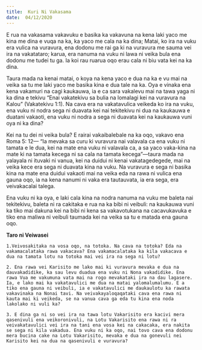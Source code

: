 ```yaml
---
title:  Kuri Ni Vakasama
date:  04/12/2020
---
```


E rua na vakasama vakavuku e basika ka vakavuna na kena laki yaco me kina me dina e vuqa na ka, ka yaco me cala na ka dina; Matai, ko ira na vuku era vulica na vuravura, ena dodonu me rai ga ki na vuravura me sauma vei ira na vakatataro; karua, era nanuma na vuku ni lawa ni veika bula ena dodonu me tudei tu ga. Ia koi rau ruarua oqo erau cala ni biu vata kei na ka dina.

Taura mada na kenai matai, o koya na kena yaco e dua na ka e vu mai na veika sa tu me laki yaco me basika kina e dua tale na ka. Oya e vinaka ena kena vakamuri na cagi kaukauwa, ia e ca sara vakalevu mai na tawa yaga ni ka dina e tekivu “Enai vakatekivu sa bulia na lomalagi kei na vuravura na Kalou” (Vakatekivu 1:1). Na cava era na vakatavulica veikeda ko ira na vuku, ena vuku ni nodra sega ni duavata kei nai tekitekivu ni dua na kaukauwa e duatani vakaoti, ena vuku ni nodra a sega ni duavata kei na kaukauwa vuni oya ni ka dina?

Kei na tu dei ni veika bula? E rairai vakaibalebale na ka oqo, vakavo ena Roma 5: 12— “Ia mevaka sa curu ki vuravura nai valavala ca ena vuku ni tamata e le dua, kei na mate ena vuku ni valavala ca, a sa yaco vaka-kina na mate ki na tamata kecega ni sa cala na tamata kecega”—taura mada na yalayala ni ituvaki ni vanua, kei na duidui ni kenai vakatagedegede, mai na veika kece era sega ni duavata kina na vuku. Na vuravura e sega ni basika kina na mate ena duidui vakaoti mai na veika eda na rawa ni vulica ena gauna oqo, ia na kena nanumi ni vaka era tautauvata, ia era sega, era veivakacalai talega.

Ena vuku ni ka oya, e laki cala kina na nodra nanuma na vuku me baleta nai tekitekivu, baleta ni ra cakitaka e rua na ka bibi ni veibuli: na kaukauwa vuni ka tiko mai dakuna kei na bibi ni kena sa vakavotukana na cacavukavuka e tiko ena maliwa ni veibuli taumada kei na veika sa tu e matada ena gauna oqo.

**Taro ni Veiwasei**

`1.Veivosakitaka na vosa oqo, na totoka. Na cava na totoka? Eda na vakamacalataka rawa vakacava? Ena vakamacalataka ka kila vakacava e dua na tamata lotu na totoka mai vei ira na sega ni lotu?`

`2. Ena rawa vei Karisito me lako mai ki vuravura mevaka e dua na dauvakadidike, ka sau levu duadua ena vuku ni Nona vakadidike. Ena rawa Vua me vakumuna vata mai na rogo mevakataki ira na dau lagasere. Ia, e lako mai ka vakatavulici me dua na matai yalomalumalumu. E a tiko ena gauna ni veibuli, ia e vakatavulici me daukaulotu ka rawata vakavinaka na Nonai tavi. Na veivakayaloqaqataki cava ena rawa ni kauta mai ki veikeda, se na vanua cava ga eda tu kina ena noda lakolako ni vuli ka?`

`3. E dina ga ni so vei ira na tawa lotu Vakarisito era kacivi mera qasenivuli ena veikoronivuli, na Lotu Vakarisito ena rawa ni ra veivakatavulici vei ira na tani ena vosa kei na cakacaka, era nakita se sega ni kila vakadua. Ena vuku ni ka oqo, nai tovo cava ena dodonu mera bucina cake na Lotu Vakarisito, mevaka e dua na gonevuli nei Karisito kei na dua na qasenivuli e vuravura?`